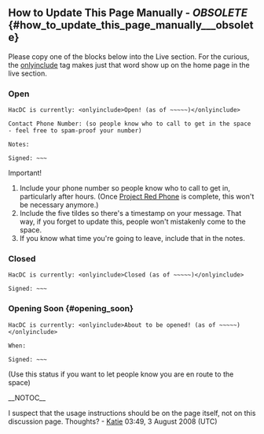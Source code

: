 ## How to Update This Page Manually - *OBSOLETE* {#how_to_update_this_page_manually___obsolete}

Please copy one of the blocks below into the Live section. For the
curious, the
[onlyinclude](http://meta.wikimedia.org/wiki/Onlyinclude#Noinclude.2C_includeonly.2C_and_onlyinclude)
tag makes just that word show up on the home page in the live section.

### Open

    HacDC is currently: <onlyinclude>Open! (as of ~~~~~)</onlyinclude>

    Contact Phone Number: (so people know who to call to get in the space - feel free to spam-proof your number)

    Notes: 

    Signed: ~~~

Important!

1.  Include your phone number so people know who to call to get in,
    particularly after hours. (Once [Project Red
    Phone](Project_Red_Phone) is complete, this won't be
    necessary anymore.)
2.  Include the five tildes so there's a timestamp on your message. That
    way, if you forget to update this, people won't mistakenly come to
    the space.
3.  If you know what time you're going to leave, include that in the
    notes.

### Closed

    HacDC is currently: <onlyinclude>Closed (as of ~~~~~)</onlyinclude>

    Signed: ~~~

### Opening Soon {#opening_soon}

    HacDC is currently: <onlyinclude>About to be opened! (as of ~~~~~)</onlyinclude>

    When: 

    Signed: ~~~

(Use this status if you want to let people know you are en route to the
space)

\_\_NOTOC\_\_

I suspect that the usage instructions should be on the page itself, not
on this discussion page. Thoughts? - [Katie](User:Katie)
03:49, 3 August 2008 (UTC)
